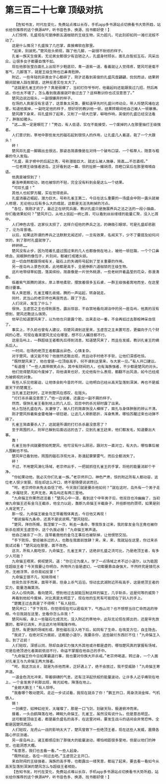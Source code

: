 # 第三百二十七章 顶级对抗
        【告知书友，时代在变化，免费站点难以长存，手机app多书源站点切换看书大势所趋，站长给你推荐的这个换源APP，听书音色多、换源、找书都好使！】
       人们惊愕，孔盛现在可是挣断五道枷锁的王级生物，实力超凡，可此刻却如同一滩烂泥般不动了。
       这是什么情况？孔盛挨了几巴掌，直接瘫软在那里。
       “起来，别装死。”楚风低头俯视，踹了他几脚，一副很不耐烦的样子。
       孔雀一族天生俊美，无论男女都很少有丑陋之人，孔盛身材颀长，面孔白皙如玉石，风采出众，让很多女子都要自愧不如。
       现在他那张莹白面孔上出现不少鞋底印，青一道紫一道，看着就让人觉得疼，楚风可是毫不客气，几脚落下，就是王级生物也已鼻青脸肿。
       附近，一些年轻的异类女子心都碎了，刚才还看到英俊的孔盛风度翩翩，侃侃而谈，结果转眼间就被人踩在脚底，这种反差实在太大了。
       “这就是孔雀王的孙子？真是弱爆了，当初打你爷爷时，他最起码还能跟我过几招，然后再逃，你也太不堪了，怎么看到我直接就吓昏过去了？这样教训你也忒没意思了。”
       楚风边说边摇头，一副很嫌弃的样子。
       在场的人真是没有言语了，这景象太另类，要知道早先时孔盛兴师动众，带人将楚风堵在这里，知道他废掉，一副吃定他的样子，想好好的教训他一顿，结果转眼间他自己被人一顿暴揍。
       楚风蹲下身来，将孔盛拎了起来，又削了一顿大巴掌，噼啪作响，英俊的孔盛已经没法看了，肿胀如猪头。
       “这……我一定是眼花了！”旁边，有人低语，实在不能接受，一个废掉的人在那里抽打王级强者。
       人们意识到，草地中那些发光的磁石起到很惊人的作用，让孔盛几人着道，栽了一个大跟头！
       砰！
       楚风将孔盛一脚踢出去很远，那姿态简直像是在对待一个破布口袋，一个稻草人，随意与粗暴的令人发指。
       “孔盛，英才榜中的后起之秀，号称潜能巨大，就这么被人施暴，简直……不忍直视。”
       一位老牌王级强者进岛，正好看到这一幕，惊的扯断一撮胡须，目瞪口呆后在那里喃喃自语。
       他真是被惊到了！
       姜洛神美眸眨动，她也被惊的不轻，完全没有料到会是这么一个结果。
       “可叹孔盛！”
       其他人也如梦方醒，实在觉得诡异。
       孔盛消最近崛起，潜力巨大，号称孔雀王第二，今日在这么重要的一场盛会中刚一露头就被人修理，无论他以后有多么大的成就，这都是无法洗刷掉的污点。
       “各位，我刚才说了，最近正在研究兵器，教训孔盛只是施展养兵之法之法的一段小插曲，你们看效果如何？”楚风开口，从地上拔起一柄匕首，可以看到丝丝缕缕的能量汇聚，没入匕首中。
       人们神色古怪，这家伙太损了，这样介绍他的养兵之法，的确吸引眼球，可是孔盛却悲剧了，沦为背景墙。
       以后，如果这所谓的养兵之法默默无闻还好，一旦有效果，名闻天下，少不了要提及如何问世的，到了那时孔盛就惨了。
       砰砰砰……
       楚风没有止步，因为陪着孔盛过围过来的几人也都昏倒在地上，被他一顿狂踹，一个个口鼻喷血，双眼肿的像包子，片刻间，都被打成猪头妖。
       这一切自然都跟场域有关，磁石上的失魂符号起到了至关重要的作用。
       另一座岛屿上景色优美，此地都是高手，全是挣断六道枷锁的王级生物。
       这片地带绿草如茵，落英缤纷，简直像是一片世外桃源，一些老树开着晶莹的花朵，弥漫清香。
       临着紫气蒸腾的湖水，岸上草地柔软，摆放着很多玉石桌，一群王级强者席地而坐，在这里商讨要事。
       有人来密报，孔雀王瞳孔收缩，腾的一声站起，转身就走。
       同时，武当山的老宗师也离座而去，跟了下去。
       人们诧异，发生了什么？
       很快，玉虚宫之主也得到禀告，露出惊容，不自禁地看向湖泊中的另一座岛屿，他真的没有想到，楚风还敢这么强势。
       他早已知道楚风来了，以为他也只是露个脸，出来走动一番，不会再如过去那般神采自信了。
       事实上，不久前也曾有人建议，将楚风请到这里来，玉虚宫之主未置可否，更偏向于几个财阀的心愿，可现在看来楚风无论在哪里，想不引人瞩目都不行。
       这座岛屿上，一群超级王者都先后得到消息，知道楚风来了，而且在发威，教训孔雀王的嫡系后人。
       一时间，在场的绝顶王者都露出异色，心情复杂。
       对于楚风，谁又能不知？他居然还敢出现，而且动手时绝不手软，让他们深感吃惊。
       “既然楚风来了，他也曾是一位顶级高手，何不请到这里来，与大家一见。”有人开口建议。
       “有道理！”一些人面带微笑点头，其中有财阀的人，也有海族强者，不少都是楚风的对头。
       他们觉得楚风如今废掉了，将他请来也好，无论他有什么表现，都翻不出风浪，如今已经成为被俯视的对象。
       有些人乐见他窘迫，让他体会到今昔的不同，让他明白已经从高天坠落到深渊，再也不是威震天下的楚魔王。
       当孔雀王赶到时，正听到楚风在感叹，在摇头。
       “打打杀杀最没意思了。”他一边说着，还露出一副不屑的样子。
       然而，很快孔雀王看到地上的几人后，双目中的杀光顿时露了出来。
       地上包括孔盛在内，太凄惨了，被人打的简直快没人模样了，面孔与身体肿胀的辨认不清。
       刚才楚风拎着紫金雷电锤一顿狂砸，让这几人骨断筋折，浑身焦黑，哪怕苏醒过来也动弹不得了。
       孔雀王简直要杀人了，这就是所谓的打打杀杀最没意思了？
       至于周围的人，则早已躲到后面远远的去了，见到孔雀王赶来，他们都发毛，知道要出大事。
       轰！
       孔雀王抬手间就要想拍死楚风，他可没有什么顾忌，跟对方一直对立，有大仇，哪怕事后被人围剿也不怕。
       楚风早已看到他，周围的磁石浮现光泽，弥漫起蒙蒙雾气，而后全都消失了。
       砰！
       不过，不用楚风演化场域，老宗师出手，一把就抓住孔雀王的手掌，将他的能量消卸个干净。
       “你如果动他，我必灭你们孔雀一族。”老宗师开口，神色严肃，惊的附近所有人都动容，这位老人很少发狠，现在却这么开口，绝不是随便说说而已。
       “呵，老宗师你未免太自信了吧，今天我们就是要杀他如何？”就在这时，岛外有一个男子走来，步履轻灵，无声无息，离岛屿还有两三里地。
       “九命猫王你果然还活着！”楚风心中一凛，看到这个中年男子后，他双目也冷幽幽了，当初被九命猫王还有金乌王截杀，他全力以赴，轰断九命猫王半截身子，并扭断他的颈项，如果是别人肯定死了。
       那一役，九命猫王被金乌王带着残体离去，今日他又再现！
       “都说猫有九条命，还真不是说说啊。”楚风轻叹。
       “楚风，拜你所赐，我涅槃了一次，耗去一条命，等我恢复过来，我的挚友金乌王竟也被你斩杀在顺天玉虚宫中，这个仇我必报！”九命猫王寒声道。
       他自己被杀了一次，连带着救他的金乌王事后也被斩掉，让他恨怒交加。
       “手下败将，曾经被杀过的人，也敢在我面前放肆？来，来，来，我就站在这里，你过来杀我试试看！”楚风站在那里，面不改色。
       这次，所有人都吃惊，九命猫王、孔雀王来了，这绝非孔盛之流可比，乃是绝顶王者，有多少人可敌？
       九命猫王哂笑，俯视楚风，道：“你已沦为废人，学了一点场域之术不过小道尔，以为能困住超级王者？今天我要让你明白，外物外力皆是虚幻，一切都要靠自身强大，不然终究是镜花水月，无根浮萍，杀你易如反掌！”
       九命猫王很不凡，知晓场域！
       他背负双手而来，面带不屑，但身上杀气滔滔，惊动玄武湖附近所有高手，这是绝顶王者的实力，能量浩瀚莫测。
       众人心惊肉跳，看向楚风，想到他过去就能压制这样的猫王，几乎斩杀，这是何等的威势？
       再看到他如今废掉，对比真是太明显了，现在他的生死有可能捏在了别人的手上。
       “楚魔王过去真是了不得啊！”有人轻叹。
       楚风开口：“手下败将，你觉得现在可以君临天下，气吞山河？也不想想当日亡命而逃的惨相，今日我就在这里，坐看你怎么杀我！”
       楚风叫板，身上一些磁石化成流光，没入附近的草地中，此际无论现在掷出的，还是早先放置的，都早已消失，并且这片地带隆隆作响。
       显然，有更强的场域形成，那些磁石没入地下后，如同有了生命，在改变方位，自主隐去。
       “我说了，在绝对实力面前，这都是小道尔，我要杀你，这些破烂东西拦不住！”九命猫王入岛，到了近前！
       人们轻叹，深感认同，除却自身实力强大外其他或许都是虚的，哪怕楚风真的掌握有场域，可是在绝顶进化者面前依旧不行，命运不掌握在他自己的手中。
       “九命猫王你今日如果霸道行事，我也要对你族大开杀戒。”老宗师喝道，转过身，一个人面对孔雀王与九命猫王两大强者。
       “呵，我这次出关，就是为杀他而来，正好遇上了，绝不会放过，我不受威胁！”九命猫王寒声道。
       一道金色流光冲来，带着磅礴的气息，还有汪洋起伏般的能量波动，让许多人近乎瘫软在地上，一个金发男子刹那出现，眸光如电，降落在地上。
       “金翅大鹏王！”有人惊呼。
       “我看哪个敢动楚风，走近一步试试看，我现在就杀了你！”鹏王开口，周身流淌金辉，气机慑人。
       锵！
       一剑横空，如神虹经天，太璀璨了，那是一口飞剑，划破天际，极速俯冲而来。
       接着，一头白鹤降落在地，睥睨九命猫王、孔雀王，虽然没有说什么，但是意态明显。
       这可都是顶级王者，都是最负盛名的高手，在这里对峙，要发生战斗的话间会非常恐怖，全都是因楚风而起。
       人们轻叹，龙虎山一战的影响太大了，楚风曾救下一些绝顶王者，现在这些人发威，震慑各路心怀叵测者。
       另一座岛屿上，诸王都感应到了那强大的能量波动，哪怕相距很多里地，但是以他们的神觉，也能洞悉大概。
       “有意思，我们也去看一看。”一些人起身。
       “既然如此，各位一同过去吧。”玉虚宫之主开口。
       来自财阀的王级强者，海族的高手等，也都露出一缕笑意，都站了起来，要去看一看如今从高天坠落到深渊的楚风怎么与超级王者相处。
       【告知书友，时代在变化，免费站点难以长存，手机app多书源站点切换看书大势所趋，站长给你推荐的这个换源APP，听书音色多、换源、找书都好使！】